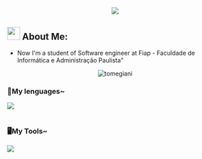 <h1 align="center">
   <img src="https://readme-typing-svg.herokuapp.com/?font=Righteous&size=35&center=true&vCenter=true&width=500&height=70&duration=4000&color=800080&lines=Welcome+There!+👋;+I'm+Tomé+Giani!" />
</h1>

 <!-- GitHub Stats -->
## <img src="https://media.tenor.com/itjFesV8_RUAAAAi/soulja-boy-pepe.gif" width="30"> **About Me:** 
-  Now I'm a student of Software engineer at Fiap -  Faculdade de Informática e Administração Paulista"

 <div align="center">
    <img align="center" src="https://github-readme-stats.vercel.app/api/top-langs?username=tomegiani&show_icons=true&locale=en&layout=compact&theme=midnight-purple&hide_border=true" alt="tomegiani" "/>
    <br>
</div>




 
   <!-- Language e tools -->

 <h3 aling="left">📖My lenguages~</h3>

<div align="left">
  <img src="https://skillicons.dev/icons?i=python,html,css,js" /> <br><br>
  <img width="8" />
</div>


<h3 aling="left">🖥️My Tools~</h3>
<div aling="left">
  <img src="https://skillicons.dev/icons?i=vscode,pycharm" /> <br><br>
  <img width="8" />   
</div>

<div style="text-align: center;" align="center">

   <!-- redes sociais -->
